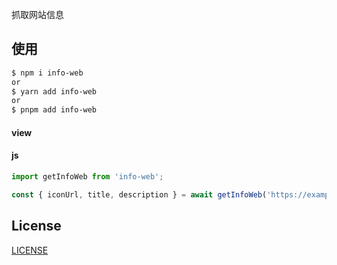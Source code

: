 
抓取网站信息

## 使用

```bash
$ npm i info-web
or
$ yarn add info-web
or
$ pnpm add info-web
```

#### view

#### js
```js
import getInfoWeb from 'info-web';

const { iconUrl, title, description } = await getInfoWeb('https://example.com')
```

## License

[LICENSE](./LICENSE)

